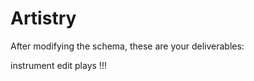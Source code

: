# Artistry
<!-- Today, you have been tasked with building out a Rails application for a music studio!

The purpose of this application is to log the artists in the database with the instruments that they play. This music studio only works with the best of the best, so every one of their artists can play multiple instruments. But keep in mind that with popular instruments (drums, guitar, bag pipes), there can be multiple artists playing them.

At this point, you should be considering the relationship between an `Artist` instance and an `Instrument` instance. How would an artist keep track of all the instruments that they play and how would you know about all the artists playing a specific instruments?

Some parts of the application have already been built out for you and you should be able to run `rails db:migrate` and `rails db:seed`. However, consider how you might change the schema to build out the relationship as stated above. -->

After modifying the schema, these are your deliverables:

<!-- 3) On the index page for an artist, there should be a list of all the artists' names. Clicking on one artist's name should take me to that artist's show page.

link_to  -->


<!-- 2) In the artist's show page, I should be able to see the artist's age, title and name. I should also be able to see all the instruments that that specific artist plays.

show page -->



<!-- 4) There should be an index page for all the instruments, where the name of all the instruments should be listed out, alongside each of their classifications.

index page  -->




<!-- 5) I should also be able to save a new artist into the database. While it's possible for an artist to have the same name, an artist must have a name. An artist must also have an unique title. After successfully creating an artist, I should be taken to the artist's show page.
new artist 
validation  -->

<!-- 1) As a user, I should be able to fill out a form to connect an artist with an instrument from the database. This form should be made with at least one dropdown (potentially two dropdowns). Upon successfully creating the association, I should be redirected to the artist's show page. -->

instrument edit 
plays !!!
 
